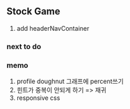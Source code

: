 ## Stock Game

1. add headerNavContainer

### next to do

### memo

1. profile doughnut 그래프에 percent쓰기
2. 힌트가 중복이 안되게 하기 => 재귀
3. responsive css
